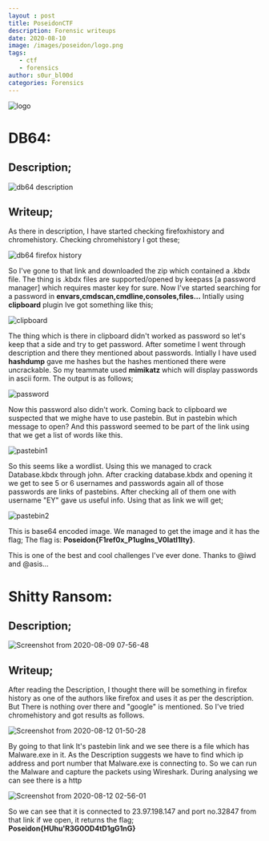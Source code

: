 ```yaml
---
layout : post
title: PoseidonCTF
description: Forensic writeups
date: 2020-08-10
image: /images/poseidon/logo.png
tags:
   - ctf
   - forensics
author: s0ur_bl00d
categories: Forensics
---
```

![logo](/images/poseidon/logo.png)
# DB64:

## Description;
![db64 description](https://user-images.githubusercontent.com/47820151/91738545-40badd80-ebce-11ea-96fe-1fd7e409503e.png)


## Writeup;

As there in description, I have started checking firefoxhistory and chromehistory.
Checking chromehistory I got these;

![db64 firefox history](https://user-images.githubusercontent.com/47820151/91738781-a4450b00-ebce-11ea-9e7e-63106c773f98.png)


So I've gone to that link and downloaded the zip which contained a .kbdx file.
The thing is .kbdx files are supported/opened by keepass [a password manager] which requires master key for sure.
Now I've started searching for a password in **envars,cmdscan,cmdline,consoles,files...**
Intially using **clipboard** plugin Ive got something like this;

![clipboard](https://user-images.githubusercontent.com/47820151/91738873-c2127000-ebce-11ea-89a5-888ea95517cc.png)

The thing which is there in clipboard didn't worked as password so let's keep that a side and try to get password.
After sometime I went through description and there they mentioned about passwords.
Intially I have used **hashdump** gave me hashes but the hashes mentioned there were uncrackable.
So my teammate used **mimikatz** which will display passwords in ascii form.
The output is as follows;

![password](https://user-images.githubusercontent.com/47820151/91738974-e2422f00-ebce-11ea-812a-2b6173f44a5c.jpeg)

Now this password also didn't work. Coming back to clipboard we suspected that we mighe have to use pastebin.
But in pastebin which message to open? And this password seemed to be part of the link using that we get a list of words like this.

![pastebin1](https://user-images.githubusercontent.com/47820151/91739047-fede6700-ebce-11ea-968a-f3d438b432a2.png)

So this seems like a wordlist. Using this we managed to crack Database.kbdx through john.
After cracking database.kbdx and opening it we get to see 5 or 6 usernames and passwords again all of those passwords are links of pastebins. 
After checking all of them one with username "EY" gave us useful info. Using that as link we will get;

![pastebin2](https://user-images.githubusercontent.com/47820151/91739131-1ddcf900-ebcf-11ea-8c86-363a39ac4a93.png)

This is base64 encoded image. We managed to get the image and it has the flag;
The flag is: **Poseidon{F1ref0x_P1ugIns_V0latI1Ity}**.

This is one of the best and cool challenges I've ever done.
Thanks to @iwd and @asis...

# Shitty Ransom:
## Description;

![Screenshot from 2020-08-09 07-56-48](https://user-images.githubusercontent.com/47820151/89735490-b55b8b80-da17-11ea-9b29-9268372b11b6.png)

## Writeup;

After reading the Description, I thought there will be something in firefox history as one of the authors like firefox and uses it as per the description.
But There is nothing over there and "google" is mentioned. So I've tried chromehistory and got results as follows. 

![Screenshot from 2020-08-12 01-50-28](https://user-images.githubusercontent.com/47820151/89995547-75c2b880-dc3e-11ea-8493-1c83936e9749.png)

By going to that link It's pastebin link and we see there is a file which has Malware.exe in it.
As the Description suggests we have to find which ip address and port number that Malware.exe is connecting to.
So we can run the Malware and capture the packets using Wireshark.
During analysing we can see there is a http

![Screenshot from 2020-08-12 02-56-01](https://user-images.githubusercontent.com/47820151/90002372-6eec7380-dc47-11ea-9151-054ab0b77ce2.png)

So we can see that it is connected to 23.97.198.147 and port no.32847
from that link if we open, it returns the flag; **Poseidon{HUhu'R3G0OD4tD1gG1nG}**
